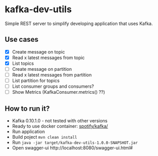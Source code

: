 # kafka-dev-utils

Simple REST server to simplify developing application that uses Kafka.

## Use cases

- [x] Create message on topic
- [x] Read x latest messages from topic
- [x] List topics
- [ ] Create message on partition
- [ ] Read x latest messages from partition
- [ ] List partition for topics
- [ ] List consumer groups and consumers?
- [ ] Show Metrics (KafkaConsumer.metrics() ??)

## How to run it?

* Kafka 0.10.1.0  - not tested with other versions
 * Ready to use docker container: [spotify/kafka/](https://hub.docker.com/r/spotify/kafka)
* Run application
 * Build poject `mvn clean install`
 * Run `java -jar target/kafka-dev-utils-1.0.0-SNAPSHOT.jar`
* Open swagger-ui http://localhost:8080/swagger-ui.html#
